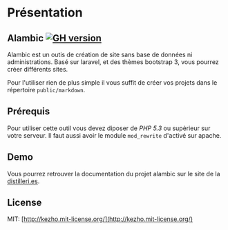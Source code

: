 # Présentation

## Alambic [![GH version](https://badge-me.herokuapp.com/api/gh/mfrancois/alambic.png)](http://badges.enytc.com/for/gh/mfrancois/alambic)

Alambic est un outis de création de site sans base de données ni administrations.
Basé sur laravel, et des thèmes bootstrap 3, vous pourrez créer différents sites.

Pour l'utiliser rien de plus simple il vous suffit de créer vos projets dans le répertoire `public/markdown`.

## Prérequis
Pour utiliser cette outil vous devez diposer de *PHP 5.3* ou supèrieur sur votre serveur.
Il faut aussi avoir le module `mod_rewrite` d'activé sur apache.

## Demo
Vous pourrez retrouver la documentation du projet alambic sur le site de la [distilleri.es](http://distilleri.es/alambic).

## License

MIT: [http://kezho.mit-license.org/](http://kezho.mit-license.org/)
